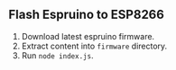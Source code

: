 ## Flash Espruino to ESP8266

1. Download latest espruino firmware.
2. Extract content into `firmware` directory.
3. Run `node index.js`.
